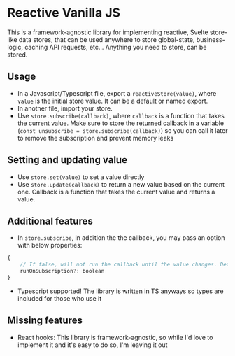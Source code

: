 # Reactive Vanilla JS

This is a framework-agnostic library for implementing reactive, Svelte store-like data stores, that can be used anywhere to store global-state, business-logic, caching API requests, etc... Anything you need to store, can be stored.

## Usage

- In a Javascript/Typescript file, export a `reactiveStore(value)`, where `value` is the initial store value. It can be a default or named export.
- In another file, import your store.
- Use `store.subscribe(callback)`, where `callback` is a function that takes the current value. Make sure to store the returned callback in a variable (`const unsubscribe = store.subscribe(callback)`) so you can call it later to remove the subscription and prevent memory leaks

## Setting and updating value

- Use `store.set(value)` to set a value directly
- Use `store.update(callback)` to return a new value based on the current one. Callback is a function that takes the current value and returns a value.

## Additional features

- In `store.subscribe`, in addition the the callback, you may pass an option with below properties:

```javascript
{
    // If false, will not run the callback until the value changes. Default value: true
    runOnSubscription?: boolean
}
```

- Typescript supported! The library is written in TS anyways so types are included for those who use it

## Missing features

- React hooks: This library is framework-agnostic, so while I'd love to implement it and it's easy to do so, I'm leaving it out
